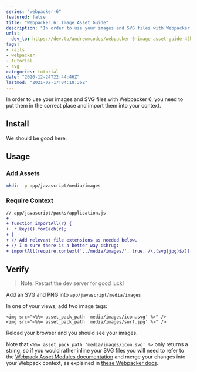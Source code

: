 ```yaml
---
series: "webpacker-6"
featured: false
title: "Webpacker 6: Image Asset Guide"
description: "In order to use your images and SVG files with Webpacker 6, you need to put them in the correct place..."
urls:
  dev_to: https://dev.to/andrewmcodes/webpacker-6-image-asset-guide-42hn
tags:
- rails
- webpacker
- tutorial
- svg
categories: tutorial
date: "2020-12-24T22:44:46Z"
lastmod: "2021-02-17T04:18:36Z"
---
```


In order to use your images and SVG files with Webpacker 6, you need to put them in the correct place and import them into your context.

## Install

We should be good here.

## Usage

### Add Assets

```sh
mkdir -p app/javascript/media/images
```

### Require Context

```diff
// app/javascript/packs/application.js
+
+ function importAll(r) {
+  r.keys().forEach(r);
+ }
+ // Add relevant file extensions as needed below.
+ // I'm sure there is a better way :shrug:
+ importAll(require.context('../media/images/', true, /\.(svg|jpg)$/));
```

## Verify

> Note: Restart the dev server for good luck!

Add an SVG and PNG into `app/javascript/media/images`

In one of your views, add two image tags:

```erb
<img src="<%%= asset_pack_path 'media/images/icon.svg' %>" />
<img src="<%%= asset_pack_path 'media/images/surf.jpg' %>" />
```

Reload your browser and you should see your images.

Note that `<%%= asset_pack_path 'media/images/icon.svg' %>` only returns a string, so if you would rather inline your SVG files you will need to refer to the [Webpack Asset Modules documentation][1] and merge your changes into your Webpack context, as explained in [these Webpacker docs][2].

[1]: https://webpack.js.org/guides/asset-modules/#inlining-assets
[2]: https://github.com/rails/webpacker#webpack-configuration
